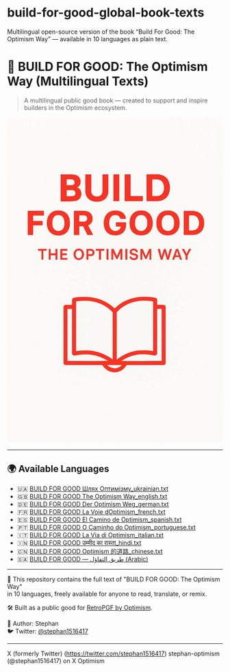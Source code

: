 # build-for-good-global-book-texts
Multilingual open-source version of the book “Build For Good: The Optimism Way” — available in 10 languages as plain text.
# 📘 BUILD FOR GOOD: The Optimism Way (Multilingual Texts)

> A multilingual public good book — created to support and inspire builders in the Optimism ecosystem.

![Book Banner](banner.jpg)

---

## 🌍 Available Languages

- 🇺🇦 [BUILD FOR GOOD Шлях Оптимізму_ukrainian.txt](BUILD%20FOR%20GOOD%20Шлях%20Оптимізму_ukrainian.txt)
- 🇬🇧 [BUILD FOR GOOD The Optimism Way_english.txt](BUILD%20FOR%20GOOD%20The%20Optimism%20Way_english.txt)
- 🇩🇪 [BUILD FOR GOOD Der Optimism Weg_german.txt](BUILD%20FOR%20GOOD%20Der%20Optimism%20Weg_german.txt)
- 🇫🇷 [BUILD FOR GOOD La Voie dOptimism_french.txt](BUILD%20FOR%20GOOD%20%20La%20Voie%20d’Optimism_french.txt)
- 🇪🇸 [BUILD FOR GOOD El Camino de Optimism_spanish.txt](BUILD%20FOR%20GOOD%20El%20Camino%20de%20Optimism_spanish.txt)
- 🇵🇹 [BUILD FOR GOOD O Caminho do Optimism_portuguese.txt](BUILD%20FOR%20GOOD%20O%20Caminho%20do%20Optimism_portuguese.txt)
- 🇮🇹 [BUILD FOR GOOD La Via di Optimism_italian.txt](BUILD%20FOR%20GOOD%20La%20Via%20di%20Optimism_italian.txt)
- 🇮🇳 [BUILD FOR GOOD उम्मीद का रास्ता_hindi.txt](BUILD%20FOR%20GOOD%20उम्मीद%20का%20रास्ता_hindi.txt)
- 🇨🇳 [BUILD FOR GOOD Optimism 的道路_chinese.txt](BUILD%20FOR%20GOOD：Optimism%20的道路_chinese.txt)
- 🇸🇦 [BUILD FOR GOOD — طريق التفاؤل (Arabic)](BUILD%20FOR%20GOOD%20طريقة%20التفاؤل_arabic.txt)

---

📖 This repository contains the full text of "BUILD FOR GOOD: The Optimism Way"  
in 10 languages, freely available for anyone to read, translate, or remix.

🛠️ Built as a public good for [RetroPGF by Optimism](https://community.optimism.io/retropgf).

👤 Author: Stephan  
🐦 Twitter: [@stephan1516417](https://twitter.com/stephan1516417)

---

X (formerly Twitter) (https://twitter.com/stephan1516417)
stephan-optimism (@stephan1516417) on X
Optimism 
